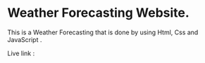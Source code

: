 # Weather Forecasting Website.
This is a Weather Forecasting that is done by using Html, Css and JavaScript .

Live link :
